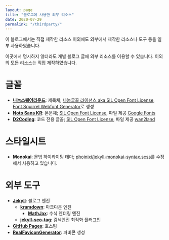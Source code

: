 ```yaml
---
layout: page
title: "블로그에 사용한 외부 리소스"
date: 2020-07-29
permalink: "/thirdparty/"
---
```


이 블로그에서는 직접 제작한 리소스 이외에도 외부에서 제작한 리소스나 도구 등을 일부 사용하였습니다.

이곳에서 명시하지 않더라도 개별 블로그 글에 외부 리소스를 이용할 수 있습니다. 이외의 모든 리소스는 직접 제작하였습니다.

# 글꼴

* **[나눔스퀘어라운드](https://hangeul.naver.com/2017/nanum)**: 제목체; [나눔글꼴 라이선스 aka SIL Open Font License](https://help.naver.com/support/contents/contents.help?serviceNo=1074&categoryNo=3497), [Font Squirrel Webfont Generator](https://www.fontsquirrel.com/tools/webfont-generator)로 생성
* **[Noto Sans KR](https://www.google.com/get/noto/)**: 본문체; [SIL Open Font License](https://scripts.sil.org/cms/scripts/page.php?site_id=nrsi&id=OFL), 파일 제공 [Google Fonts](https://fonts.google.com/specimen/Noto+Sans+KR)
* **[D2Coding](https://github.com/naver/d2codingfont)**: 코드 전용 글꼴; [SIL Open Font License](https://github.com/naver/d2codingfont/wiki/Open-Font-License), 파일 제공 [wan2land](https://github.com/wan2land/d2coding)

# 스타일시트

* **Monokai**: 문법 하이라이팅 테마; [phoinixi/jekyll-monokai-syntax.scss](https://gist.github.com/phoinixi/c82317c831371a0807e1)를 수정해서 사용하고 있습니다.

# 외부 도구

* **[Jekyll](https://jekyllrb.com/)**: 블로그 엔진
	* **[kramdown](https://kramdown.gettalong.org/)**: 마크다운 엔진
		* **[MathJax](https://www.mathjax.org/)**: 수식 렌더링 엔진
	* **[jekyll-seo-tag](https://github.com/jekyll/jekyll-seo-tag)**: 검색엔진 최적화 플러그인
* **[GitHub Pages](https://pages.github.com/)**: 호스팅
* **[RealFaviconGenerator](https://realfavicongenerator.net/)**: 파비콘 생성